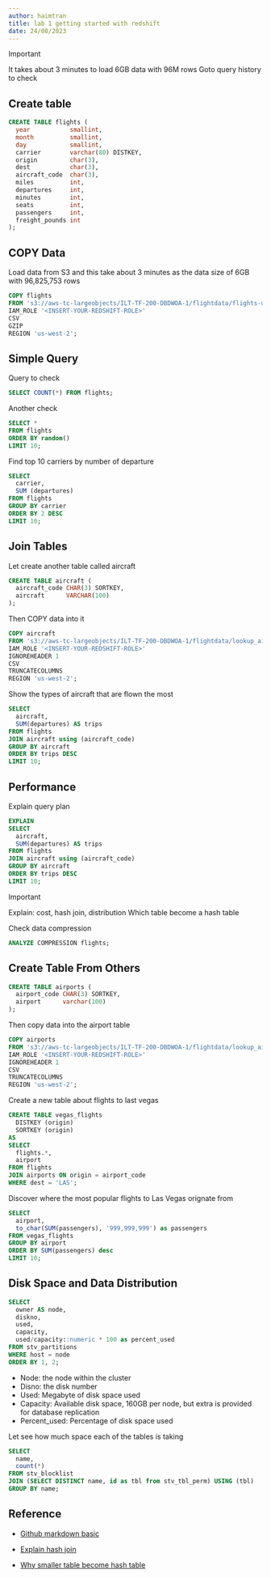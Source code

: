 ```yaml
---
author: haimtran
title: lab 1 getting started with redshift
date: 24/08/2023
---
```


> [!IMPORTANT]
> It takes about 3 minutes to load 6GB data with 96M rows
> Goto query history to check

## Create table

```sql
CREATE TABLE flights (
  year           smallint,
  month          smallint,
  day            smallint,
  carrier        varchar(80) DISTKEY,
  origin         char(3),
  dest           char(3),
  aircraft_code  char(3),
  miles          int,
  departures     int,
  minutes        int,
  seats          int,
  passengers     int,
  freight_pounds int
);

```

## COPY Data

Load data from S3 and this take about 3 minutes as the data size of 6GB with 96,825,753 rows

```sql
COPY flights
FROM 's3://aws-tc-largeobjects/ILT-TF-200-DBDWOA-1/flightdata/flights-usa'
IAM_ROLE '<INSERT-YOUR-REDSHIFT-ROLE>'
CSV
GZIP
REGION 'us-west-2';
```

## Simple Query

Query to check

```sql
SELECT COUNT(*) FROM flights;
```

Another check

```sql
SELECT *
FROM flights
ORDER BY random()
LIMIT 10;
```

Find top 10 carriers by number of departure

```sql
SELECT
  carrier,
  SUM (departures)
FROM flights
GROUP BY carrier
ORDER BY 2 DESC
LIMIT 10;
```

## Join Tables

Let create another table called aircraft

```sql
CREATE TABLE aircraft (
  aircraft_code CHAR(3) SORTKEY,
  aircraft      VARCHAR(100)
);
```

Then COPY data into it

```sql
COPY aircraft
FROM 's3://aws-tc-largeobjects/ILT-TF-200-DBDWOA-1/flightdata/lookup_aircraft.csv'
IAM_ROLE '<INSERT-YOUR-REDSHIFT-ROLE>'
IGNOREHEADER 1
CSV
TRUNCATECOLUMNS
REGION 'us-west-2';
```

Show the types of aircraft that are flown the most

```sql
SELECT
  aircraft,
  SUM(departures) AS trips
FROM flights
JOIN aircraft using (aircraft_code)
GROUP BY aircraft
ORDER BY trips DESC
LIMIT 10;
```

## Performance

Explain query plan

```sql
EXPLAIN
SELECT
  aircraft,
  SUM(departures) AS trips
FROM flights
JOIN aircraft using (aircraft_code)
GROUP BY aircraft
ORDER BY trips DESC
LIMIT 10;
```

> [!IMPORTANT]
> Explain: cost, hash join, distribution
> Which table become a hash table

Check data compression

```sql
ANALYZE COMPRESSION flights;
```

## Create Table From Others

```sql
CREATE TABLE airports (
  airport_code CHAR(3) SORTKEY,
  airport      varchar(100)
);

```

Then copy data into the airport table

```sql
COPY airports
FROM 's3://aws-tc-largeobjects/ILT-TF-200-DBDWOA-1/flightdata/lookup_airports.csv'
IAM_ROLE '<INSERT-YOUR-REDSHIFT-ROLE>'
IGNOREHEADER 1
CSV
TRUNCATECOLUMNS
REGION 'us-west-2';

```

Create a new table about flights to last vegas

```sql
CREATE TABLE vegas_flights
  DISTKEY (origin)
  SORTKEY (origin)
AS
SELECT
  flights.*,
  airport
FROM flights
JOIN airports ON origin = airport_code
WHERE dest = 'LAS';
```

Discover where the most popular flights to Las Vegas orignate from

```sql
SELECT
  airport,
  to_char(SUM(passengers), '999,999,999') as passengers
FROM vegas_flights
GROUP BY airport
ORDER BY SUM(passengers) desc
LIMIT 10;
```

## Disk Space and Data Distribution

```sql
SELECT
  owner AS node,
  diskno,
  used,
  capacity,
  used/capacity::numeric * 100 as percent_used
FROM stv_partitions
WHERE host = node
ORDER BY 1, 2;
```

- Node: the node within the cluster
- Disno: the disk number
- Used: Megabyte of disk space used
- Capacity: Available disk space, 160GB per node, but extra is provided for database replication
- Percent_used: Percentage of disk space used

Let see how much space each of the tables is taking

```sql
SELECT
  name,
  count(*)
FROM stv_blocklist
JOIN (SELECT DISTINCT name, id as tbl from stv_tbl_perm) USING (tbl)
GROUP BY name;

```

## Reference

- [Github markdown basic](https://docs.github.com/en/get-started/writing-on-github/getting-started-with-writing-and-formatting-on-github/basic-writing-and-formatting-syntax)

- [Explain hash join](https://dev.mysql.com/blog-archive/hash-join-in-mysql-8/)

- [Why smaller table become hash table](https://stackoverflow.com/questions/59855114/why-do-hash-joins-create-a-hash-table-out-of-the-smaller-table-not-the-larger-on#:~:text=You%20optimize%20this%20by%20processing,to%20hash%20the%20smaller%20table.)
